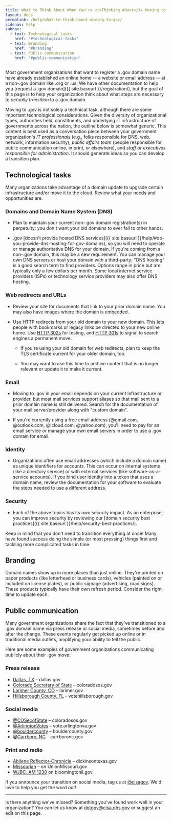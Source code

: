 ```yaml
---
title: What to Think About When You're <i>Thinking About</i> Moving to .gov
layout: docs
permalink: /help/what-to-think-about-moving-to-gov/
sidenav: help
subnav:
  - text: Technological tasks
    href: '#technological-tasks'
  - text: Branding
    href: '#branding'
  - text: Public communication
    href: '#public-communication'
---
```


Most government organizations that want to register a .gov domain name have already established an online home -- a website or email address -- at a non-.gov domain like .org or .us. We have other documentation to help you [request a .gov domain]({{ site.baseurl }}/registration/), but the goal of this page is to help your organization think about what steps are necessary to *actually transition* to a .gov domain.

Moving to .gov is not solely a technical task, although there are some important technological considerations. Given the diversity of organizational types, authorities held, constituents, and underlying IT infrastructure of governments across the nation, the outline below is somewhat generic. This content is best used as a conversation piece between your government organization's *IT professionals* (e.g., folks responsible for DNS, web, network, information security), *public affairs team* (people responsible for public communication online, in print, or elsewhere), and *staff or executives responsible for administration*. It should generate ideas so you can develop a transition plan.

## Technological tasks

Many organizations take advantage of a domain update to upgrade certain infrastructure and/or move it to the cloud. Review what your needs and opportunities are.

### Domains and Domain Name System (DNS)

  - Plan to maintain your current non-.gov domain registration(s) in perpetuity: you don\'t want your old domains to ever fall to other hands.

  - .gov [doesn't provide hosted DNS services]({{ site.baseurl }}/help/#do-you-provide-dns-hosting-for-gov-domains), so you will need to operate or manage authoritative DNS for your domain. If you're coming from a non-.gov domain, this may be a new requirement. You can manage your own DNS servers or host your domain with a third-party; "DNS hosting" is a good search term to find providers. Options range in price but are typically only a few dollars per month. Some local internet service providers (ISPs) or technology service providers may also offer DNS hosting.

### Web redirects and URLs

  - Review your site for documents that link to your prior domain name. You may also have images where the domain is embedded.

  - Use HTTP redirects from your old domain to your new domain. This lets people with bookmarks or legacy links be directed to your new online home. Use [HTTP 302s](https://en.wikipedia.org/wiki/HTTP_302) for testing, and [HTTP 301s](https://en.wikipedia.org/wiki/HTTP_301) to signal to search engines a permanent move.

    - If you're using your old domain for web redirects, plan to keep the TLS certificate current for your older domain, too.

    - You may want to use this time to archive content that is no longer relevant or update it to make it current.

### Email

  - Moving to .gov in your email depends on your current infrastructure or provider, but most mail services support aliases so that mail sent to a prior domain name is still delivered. Search for the documentation of your mail server/provider along with "custom domain".

  - If you're currently using a free email address (@gmail.com, @outlook.com, @icloud.com, @yahoo.com), you'll need to pay for an email service or manage your own email servers in order to use a .gov domain for email.

### Identity

  - Organizations often use email addresses (which include a domain name) as unique identifiers for accounts. This can occur on internal systems (like a directory service) or with external services (like software-as-a-service accounts). If you bind user identity into a token that uses a domain name, review the documentation for your software to evaluate the steps needed to use a different address.

### Security

  - Each of the above topics has its own security impact. As an enterprise, you can improve security by reviewing our [domain security best practices]({{ site.baseurl }}/help/security-best-practices/).

Keep in mind that you don't need to transition everything at once! Many have found success doing the simple (or most pressing) things first and tackling more complicated tasks in time.

## Branding

Domain names show up in more places than just online. They're printed on paper products (like letterhead or business cards), vehicles (painted on or included on license plates), or public signage (advertising, road signs). These products typically have their own refresh period. Consider the right time to update each.

## Public communication

Many government organizations share the fact that they\'ve transitioned to a .gov domain name via press release or social media, sometimes before and after the change. These events regularly get picked up online or in traditional media outlets, amplifying your ability to tell the public.

Here are some examples of government organizations communicating publicly about their .gov move:

### Press release

- [Dallas, TX](https://www.dallascitynews.net/new-dallas-gov-domain-name) – dallas.gov
- [Colorado Secretary of State](https://www.sos.state.co.us/pubs/newsRoom/pressReleases/2021/PR20210825Domain.html) – coloradosos.gov
- [Larimer County, CO](https://www.larimer.gov/spotlights/2022/04/27/why-we-are-moving-larimergov) – larimer.gov
- [Hillsborough County, FL](https://www.votehillsborough.gov/Portals/Hillsborough/Documents/Press%20Releases/2021%20Press%20Releases/New%20VoteHillsborough%20Web%20Address.pdf?ver=GXgWNkiPHgjV51lfuXIb2Q%3d%3d) - votehillsborough.gov

### Social media

- [@COSecofState](https://twitter.com/COSecofState/status/1430583619865616385) – coloradosos.gov
- [@ArlingtonVotes](https://twitter.com/ArlingtonVotes/status/1554158281135898625) – vote.arlingtonva.gov
- [@bouldercounty](https://twitter.com/bouldercounty/status/1545070920452096001) – bouldercounty.gov
- [@Carrboro, NC](https://twitter.com/CarrboroGov/status/1483845242071752711) – carrboronc.gov

### Print and radio

- [Abilene Reflector-Chronicle](https://www.abilene-rc.com/news/county-website-and-emails-change-from-org-to-gov/article_cc417aaa-5ceb-11ec-80db-3b467491a717.html) – dickinsontexas.gov
- [Missourian](https://www.emissourian.com/local_news/union-moving-to-gov-domain-name/article_4bc2bf98-62b2-11ec-bde9-e70c55cd93c4.html) – on UnionMissouri.gov
- [WJBC, AM 1230](https://www.wjbc.com/2022/04/29/bloomington-normal-to-update-website-domains/) on bloomingtonil.gov

If you announce your transition on social media, tag us at [@cisagov](https://twitter.com/cisagov). We'd love to help you get the word out!

---

Is there anything we've missed? Something you've found work well in your organization? You can let us know at <dotgov@cisa.dhs.gov> or suggest an edit on this page.
